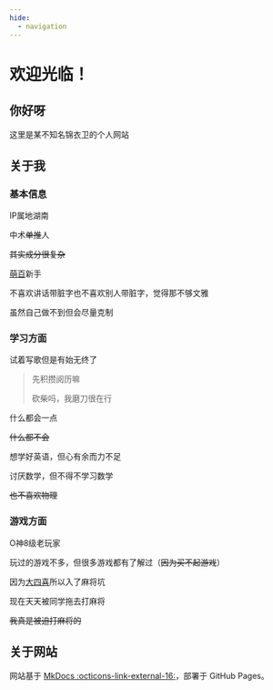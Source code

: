```yaml
---
hide:
  - navigation
---
```

# 欢迎光临！

## 你好呀

这里是某不知名锦衣卫的个人网站

## 关于我

### 基本信息

IP属地湖南

中术~~单推~~人

~~其实成分很复杂~~

[萌百](https://zh.moegirl.org.cn/User:Lost_in_Tianyi)新手

不喜欢讲话带脏字也不喜欢别人带脏字，觉得那不够文雅

虽然自己做不到但会尽量克制

### 学习方面

试着写歌但是有始无终了

> 先积攒阅历嘛
>
> 砍柴吗，我磨刀很在行

什么都会一点

~~什么都不会~~

想学好英语，但心有余而力不足

讨厌数学，但不得不学习数学

~~也不喜欢物理~~

### 游戏方面

O神8级老玩家

玩过的游戏不多，但很多游戏都有了解过（~~因为买不起游戏~~）

因为[大四喜](https://www.bilibili.com/video/BV14v421y7G7/)所以入了麻将坑

现在天天被同学拖去打麻将

~~我真是被迫打麻将的~~

## 关于网站

网站基于 [MkDocs :octicons-link-external-16:](https://squidfunk.github.io/mkdocs-material/)，部署于 GitHub Pages。

